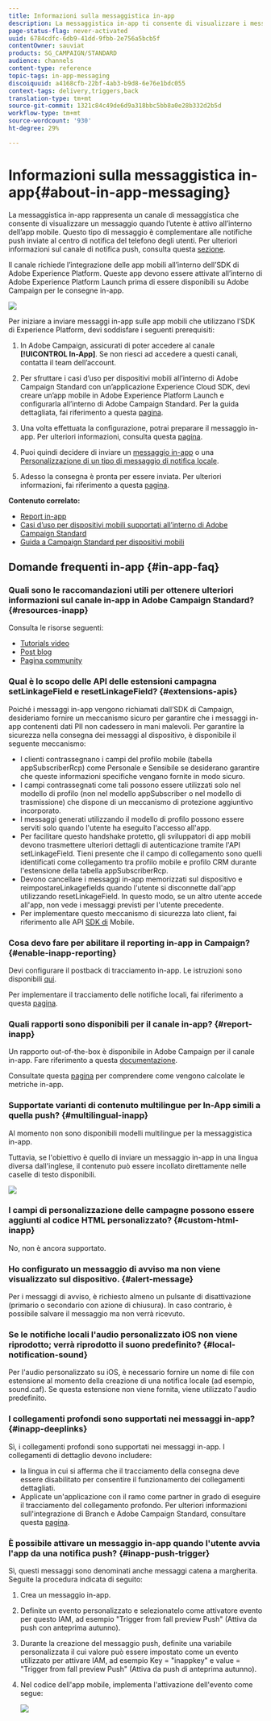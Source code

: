 ```yaml
---
title: Informazioni sulla messaggistica in-app
description: La messaggistica in-app ti consente di visualizzare i messaggi o gli avvisi all’interno dell’app mobile.
page-status-flag: never-activated
uuid: 6784cdfc-6db9-41dd-9fbb-2e756a5bcb5f
contentOwner: sauviat
products: SG_CAMPAIGN/STANDARD
audience: channels
content-type: reference
topic-tags: in-app-messaging
discoiquuid: a4168cfb-22bf-4ab3-b9d8-6e76e1bdc055
context-tags: delivery,triggers,back
translation-type: tm+mt
source-git-commit: 1321c84c49de6d9a318bbc5bb8a0e28b332d2b5d
workflow-type: tm+mt
source-wordcount: '930'
ht-degree: 29%

---
```



# Informazioni sulla messaggistica in-app{#about-in-app-messaging}

La messaggistica in-app rappresenta un canale di messaggistica che consente di visualizzare un messaggio quando l’utente è attivo all’interno dell’app mobile. Questo tipo di messaggio è complementare alle notifiche push inviate al centro di notifica del telefono degli utenti. Per ulteriori informazioni sul canale di notifica push, consulta questa [sezione](../../channels/using/about-push-notifications.md).

Il canale richiede l’integrazione delle app mobili all’interno dell’SDK di Adobe Experience Platform. Queste app devono essere attivate all’interno di Adobe Experience Platform Launch prima di essere disponibili su Adobe Campaign per le consegne in-app.

![](assets/launch_campaign.png)

Per iniziare a inviare messaggi in-app sulle app mobili che utilizzano l’SDK di Experience Platform, devi soddisfare i seguenti prerequisiti:

1. In Adobe Campaign, assicurati di poter accedere al canale **[!UICONTROL In-App]**. Se non riesci ad accedere a questi canali, contatta il team dell’account.

1. Per sfruttare i casi d’uso per dispositivi mobili all’interno di Adobe Campaign Standard con un’applicazione Experience Cloud SDK, devi creare un’app mobile in Adobe Experience Platform Launch e configurarla all’interno di Adobe Campaign Standard. Per la guida dettagliata, fai riferimento a questa [pagina](https://docs.adobe.com/content/help/it-IT/campaign-standard/using/administrating/configuring-channels/configuring-a-mobile-application.html).

1. Una volta effettuata la configurazione, potrai preparare il messaggio in-app. Per ulteriori informazioni, consulta questa [pagina](../../channels/using/preparing-and-sending-an-in-app-message.md#preparing-your-in-app-message).

1. Puoi quindi decidere di inviare un [messaggio in-app](../../channels/using/customizing-an-in-app-message.md) o una [Personalizzazione di un tipo di messaggio di notifica locale](../../channels/using/customizing-an-in-app-message.md#customizing-a-local-notification-message-type).

1. Adesso la consegna è pronta per essere inviata. Per ulteriori informazioni, fai riferimento a questa [pagina](../../channels/using/preparing-and-sending-an-in-app-message.md#sending-your-in-app-message).

**Contenuto correlato:**

* [Report in-app](../../reporting/using/in-app-report.md)
* [Casi d’uso per dispositivi mobili supportati all’interno di Adobe Campaign Standard](https://helpx.adobe.com/it/campaign/kb/configure-launch-rules-acs-use-cases.html)
* [Guida a Campaign Standard per dispositivi mobili](https://helpx.adobe.com/it/campaign/kb/acs-mobile.html)

## Domande frequenti in-app {#in-app-faq}

### Quali sono le raccomandazioni utili per ottenere ulteriori informazioni sul canale in-app in  Adobe Campaign Standard? {#resources-inapp}

Consulta le risorse seguenti:

* [Tutorials video](https://docs.adobe.com/content/help/en/campaign-standard-learn/tutorials/communication-channels/mobile/in-app/in-app-message-overview.html)
* [Post blog](https://theblog.adobe.com/get-more-out-of-the-new-in-app-message-channel-from-adobe-campaign/)
* [Pagina community](https://experienceleaguecommunities.adobe.com/it/t5/adobe-campaign-standard/ct-p/adobe-campaign-standard-community)

### Qual è lo scopo delle API delle estensioni campagna setLinkageField e resetLinkageField? {#extensions-apis}

Poiché i messaggi in-app vengono richiamati dall’SDK di Campaign, desideriamo fornire un meccanismo sicuro per garantire che i messaggi in-app contenenti dati PII non cadessero in mani malevoli. Per garantire la sicurezza nella consegna dei messaggi al dispositivo, è disponibile il seguente meccanismo:

* I clienti contrassegnano i campi del profilo mobile (tabella appSubscriberRcp) come Personale e Sensibile se desiderano garantire che queste informazioni specifiche vengano fornite in modo sicuro.
* I campi contrassegnati come tali possono essere utilizzati solo nel modello di profilo (non nel modello appSubscriber o nel modello di trasmissione) che dispone di un meccanismo di protezione aggiuntivo incorporato.
* I messaggi generati utilizzando il modello di profilo possono essere serviti solo quando l&#39;utente ha eseguito l&#39;accesso all&#39;app.
* Per facilitare questo handshake protetto, gli sviluppatori di app mobili devono trasmettere ulteriori dettagli di autenticazione tramite l&#39;API setLinkageField. Tieni presente che il campo di collegamento sono quelli identificati come collegamento tra profilo mobile e profilo CRM durante l&#39;estensione della tabella appSubscriberRcp.
* Devono cancellare i messaggi in-app memorizzati sul dispositivo e reimpostareLinkagefields quando l&#39;utente si disconnette dall&#39;app utilizzando resetLinkageField. In questo modo, se un altro utente accede all&#39;app, non vede i messaggi previsti per l&#39;utente precedente.
* Per implementare questo meccanismo di sicurezza lato client, fai riferimento alle API [SDK di](https://aep-sdks.gitbook.io/docs/using-mobile-extensions/adobe-campaign-standard/adobe-campaign-standard-api-reference) Mobile.

### Cosa devo fare per abilitare il reporting in-app in Campaign? {#enable-inapp-reporting}

Devi configurare il postback di tracciamento in-app. Le istruzioni sono disponibili [qui](https://helpx.adobe.com/campaign/kb/config-app-in-launch.html#InApptrackingpostback).

Per implementare il tracciamento delle notifiche locali, fai riferimento a questa [pagina](../../administration/using/local-tracking.md).

### Quali rapporti sono disponibili per il canale in-app? {#report-inapp}

Un rapporto out-of-the-box è disponibile in  Adobe Campaign per il canale in-app. Fare riferimento a questa [documentazione](../../reporting/using/in-app-report.md).

Consultate questa [pagina](../../reporting/using/indicator-calculation.md#in-app-delivery) per comprendere come vengono calcolate le metriche in-app.

### Supportate varianti di contenuto multilingue per In-App simili a quella push? {#multilingual-inapp}

Al momento non sono disponibili modelli multilingue per la messaggistica in-app.

Tuttavia, se l&#39;obiettivo è quello di inviare un messaggio in-app in una lingua diversa dall&#39;inglese, il contenuto può essere incollato direttamente nelle caselle di testo disponibili.

![](assets/faq_inapp.png)

### I campi di personalizzazione delle campagne possono essere aggiunti al codice HTML personalizzato? {#custom-html-inapp}

No, non è ancora supportato.

### Ho configurato un messaggio di avviso ma non viene visualizzato sul dispositivo. {#alert-message}

Per i messaggi di avviso, è richiesto almeno un pulsante di disattivazione (primario o secondario con azione di chiusura). In caso contrario, è possibile salvare il messaggio ma non verrà ricevuto.

### Se le notifiche locali l&#39;audio personalizzato iOS non viene riprodotto; verrà riprodotto il suono predefinito? {#local-notification-sound}

Per l&#39;audio personalizzato su iOS, è necessario fornire un nome di file con estensione al momento della creazione di una notifica locale (ad esempio, sound.caf). Se questa estensione non viene fornita, viene utilizzato l&#39;audio predefinito.

### I collegamenti profondi sono supportati nei messaggi in-app? {#inapp-deeplinks}

Sì, i collegamenti profondi sono supportati nei messaggi in-app. I collegamenti di dettaglio devono includere:

* la lingua in cui si afferma che il tracciamento della consegna deve essere disabilitato per consentire il funzionamento dei collegamenti dettagliati.
* Applicate un&#39;applicazione con il ramo come partner in grado di eseguire il tracciamento del collegamento profondo. Per ulteriori informazioni sull&#39;integrazione di Branch e  Adobe Campaign Standard, consultare questa [pagina](https://help.branch.io/using-branch/docs/adobe-campaign-standard-1).

### È possibile attivare un messaggio in-app quando l&#39;utente avvia l&#39;app da una notifica push? {#inapp-push-trigger}

Sì, questi messaggi sono denominati anche messaggi catena a margherita. Seguite la procedura indicata di seguito:

1. Crea un messaggio in-app.

1. Definite un evento personalizzato e selezionatelo come attivatore evento per questo IAM, ad esempio &quot;Trigger from fall preview Push&quot; (Attiva da push con anteprima autunno).

1. Durante la creazione del messaggio push, definite una variabile personalizzata il cui valore può essere impostato come un evento utilizzato per attivare IAM, ad esempio Key = &quot;inappkey&quot; e value = &quot;Trigger from fall preview Push&quot; (Attiva da push di anteprima autunno).

1. Nel codice dell&#39;app mobile, implementa l&#39;attivazione dell&#39;evento come segue:

   ![](assets/faq_inapp_2.png)
